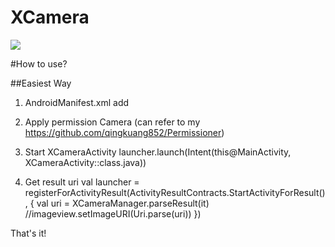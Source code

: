# XCamera
[![](https://jitpack.io/v/qingkuang852/XCamera.svg)](https://jitpack.io/#qingkuang852/XCamera)

#How to use?

##Easiest Way
  1. AndroidManifest.xml
  add <activity android:name="com.wenm.xcamera.XCameraActivity"/>
  
  2. Apply permission Camera (can refer to my https://github.com/qingkuang852/Permissioner)
  
  3. Start XCameraActivity
  launcher.launch(Intent(this@MainActivity, XCameraActivity::class.java))
  
  4. Get result uri
  val launcher = registerForActivityResult(ActivityResultContracts.StartActivityForResult(), {
      val uri = XCameraManager.parseResult(it)
      //imageview.setImageURI(Uri.parse(uri))
  })
  
  That's it!

